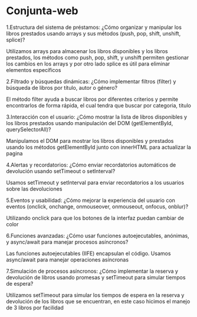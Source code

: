 # Conjunta-web
1.Estructura del sistema de préstamos: 
¿Cómo organizar y manipular los libros prestados usando arrays y sus métodos (push, pop, shift, unshift, splice)?

Utilizamos arrays para almacenar los libros disponibles y los libros prestados, los métodos como push, pop, shift, y unshift permiten gestionar los cambios en los arrays y por otro lado splice es útil para eliminar elementos específicos


2.Filtrado y búsquedas dinámicas: 
¿Cómo implementar filtros (filter) y búsqueda de libros por título, autor o género? 

El método filter ayuda a buscar libros por diferentes criterios y permite encontrarlos de forma rápida, el cual tendra que buscar por categoria, titulo


3.Interacción con el usuario: 
¿Cómo mostrar la lista de libros disponibles y los libros prestados usando manipulación del DOM (getElementById, querySelectorAll)? 

Manipulamos el DOM para mostrar los libros disponibles y prestados usando los métodos getElementById junto con innerHTML para actualizar la pagina


4.Alertas y recordatorios: 
¿Cómo enviar recordatorios automáticos de devolución usando setTimeout o setInterval? 

Usamos setTimeout y setInterval para enviar recordatorios a los usuarios sobre las devoluciones


5.Eventos y usabilidad: 
¿Cómo mejorar la experiencia del usuario con eventos (onclick, onchange, onmouseover, onmouseout, onfocus, onblur)? 

Utilizando onclick para que los botones de la interfaz puedan cambiar de color


6.Funciones avanzadas: 
¿Cómo usar funciones autoejecutables, anónimas, y async/await para manejar procesos asíncronos? 

Las funciones autoejecutables (IIFE) encapsulan el código. Usamos async/await para manejar operaciones asíncronas


7.Simulación de procesos asíncronos: 
¿Cómo implementar la reserva y devolución de libros usando promesas y setTimeout para simular tiempos de espera? 

Utilizamos setTimeout para simular los tiempos de espera en la reserva y devolución de los libros que se encuentran, en este caso hicimos el manejo de 3 libros por facilidad
